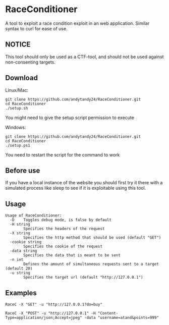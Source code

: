 # RaceConditioner
A tool to exploit a race condition exploit in an web application. 
Similar syntax to curl for ease of use.

## NOTICE
This tool should only be used as a CTF-tool, and should not be used against non-consenting targets.

## Download
Linux/Mac:
```
git clone https://github.com/andytandy24/RaceConditioner.git
cd RaceConditioner
./setup.sh
```
You might need to give the setup script permission to execute

Windows:
```
git clone https://github.com/andytandy24/RaceConditioner.git
cd RaceConditioner
./setup.ps1
```
You need to restart the script for the command to work

## Before use
If you have a local instance of the website you should first try it there with a simulated process like sleep to see if it is exploitable using this tool.

## Usage
```
Usage of RaceConditioner:
  -D    Toggles debug mode, is false by default
  -H string
        Specifies the headers of the request
  -X string
        Specifies the http method that should be used (default "GET")
  -cookie string
        Specifies the cookie of the request
  -data string
        Specifies the data that is meant to be sent
  -n int
        Defines the amount of simultaneous requests sent to a target (default 20)
  -u string
        Specifies the target url (default "http://127.0.0.1")
```

## Examples
```
RaceC -X "GET" -u "http://127.0.0.1?do=buy"
```
```
RaceC -X "POST" -u "http://127.0.0.1" -H "Content-Type=application/json;Accept=jpeg" -data "username=atand&points=999"
```